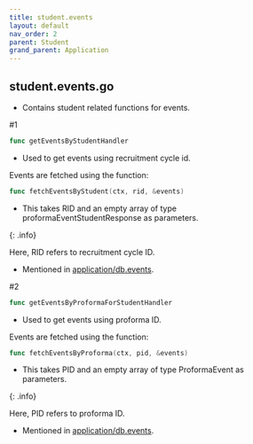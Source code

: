 ```yaml
---
title: student.events
layout: default
nav_order: 2
parent: Student
grand_parent: Application
---
```

student.events.go
---
* Contains student related functions for events.

#1
```go
func getEventsByStudentHandler
```
* Used to get events using recruitment cycle id.

Events are fetched using the function:
```go
func fetchEventsByStudent(ctx, rid, &events)
```

* This takes RID and an empty array of type proformaEventStudentResponse as parameters.

{: .info}

Here, RID refers to recruitment cycle ID.

* Mentioned in [application/db.events]().

#2
```go
func getEventsByProformaForStudentHandler
```
* Used to get events using proforma ID.

Events are fetched using the function:
```go
func fetchEventsByProforma(ctx, pid, &events)
```

* This takes PID and an empty array of type ProformaEvent as parameters.

{: .info}

Here, PID refers to proforma ID.

* Mentioned in [application/db.events]().

